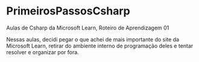 # PrimeirosPassosCsharp
Aulas de Csharp da Microsoft Learn, Roteiro de Aprendizagem 01

Nessas aulas, decidi pegar o que achei de mais importante do site da Microsoft Learn, retirar do ambiente interno de programação deles e tentar resolver e organizar por fora.